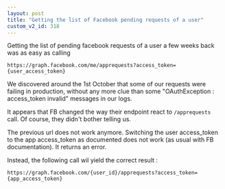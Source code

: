 ```yaml
---
layout: post
title: "Getting the list of Facebook pending requests of a user"
custom_v2_id: 318
---
```


<p>Getting the list of pending facebook requests of a user a few weeks back was as easy as calling</p>
<pre><code lang="ini">https://graph.facebook.com/me/apprequests?access_token={user_access_token}</code></pre>
<p>We discovered around the 1st October that some of our requests were failing in production, without any more clue than some "OAuthException : access_token invalid" messages in our logs.</p>
<p>It appears that FB changed the way their endpoint react to <code>/apprequests</code> call. Of course, they didn't bother telling us.</p>
<p>The previous url does not work anymore. Switching the user access_token to the app access_token as documented does not work (as usual with FB documentation). It returns an error.</p>
<p>Instead, the following call wil yield the correct result :</p>
<pre><code lang="ini">https://graph.facebook.com/{user_id}/apprequests?access_token={app_access_token}</code></pre>